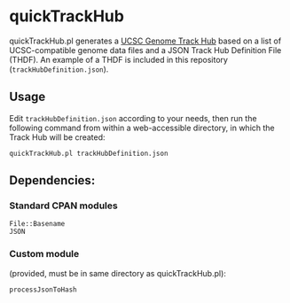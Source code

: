 # quickTrackHub
quickTrackHub.pl generates a [UCSC Genome Track Hub](http://genome.cse.ucsc.edu/goldenPath/help/hgTrackHubHelp.html) based on a list of UCSC-compatible genome data files and a JSON Track Hub Definition File (THDF). An example of a THDF is included in this repository (`trackHubDefinition.json`).

## Usage
  Edit `trackHubDefinition.json` according to your needs, then run the following command from within a web-accessible directory, in which the Track Hub will be created:
  
  `quickTrackHub.pl trackHubDefinition.json`


## Dependencies:

### Standard CPAN modules
  
    File::Basename
    JSON
    
### Custom module 
(provided, must be in same directory as quickTrackHub.pl):
  
    processJsonToHash
    
